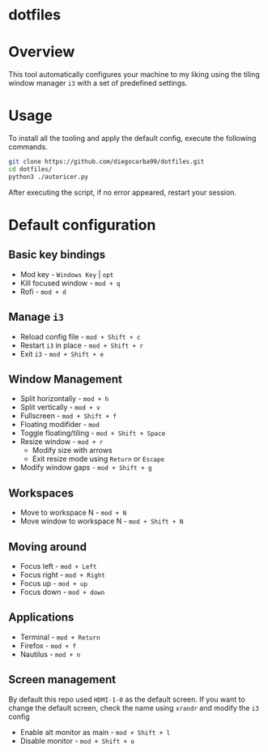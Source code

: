 # dotfiles


# Overview

This tool automatically configures your machine to my liking using the tiling window manager `i3` with a set of predefined settings.


# Usage

To install all the tooling and apply the default config, execute the following commands.

```sh
git clone https://github.com/diegocarba99/dotfiles.git
cd dotfiles/
python3 ./autoricer.py
```

After executing the script, if no error appeared, restart your session.


# Default configuration

## Basic key bindings
- Mod key - `Windows Key` | `opt`
- Kill focused window - `mod + q`
- Rofi - `mod + d`

## Manage `i3`
- Reload config file - `mod + Shift + c`
- Restart `i3` in place - `mod + Shift + r`
- Exit `i3` - `mod + Shift + e`

## Window Management
- Split horizontally - `mod + h`
- Split vertically - `mod + v`
- Fullscreen - `mod + Shift + f`
- Floating modifider - `mod`
- Toggle floating/tiling - `mod + Shift + Space`
- Resize window - `mod + r`
    - Modify size with arrows
    - Exit resize mode using `Return` or `Escape`
- Modify window gaps - `mod + Shift + g`

## Workspaces
- Move to workspace N - `mod + N`
- Move window to workspace N - `mod + Shift + N`

## Moving around
- Focus left - `mod + Left`
- Focus right - `mod + Right`
- Focus up - `mod + up`
- Focus down - `mod + down`

## Applications
- Terminal - `mod + Return`
- Firefox - `mod + f`
- Nautilus - `mod + n`

## Screen management
By default this repo used `HDMI-1-0` as the default screen. If you want to change
the default screen, check the name using `xrandr` and modify the `i3` config
- Enable alt monitor as main - `mod + Shift + l`
- Disable monitor - `mod + Shift + o`


